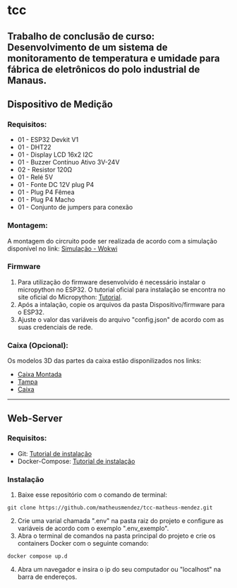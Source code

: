 # tcc
 
Trabalho de conclusão de curso: Desenvolvimento de um sistema de monitoramento de temperatura e umidade para fábrica de eletrônicos do polo industrial de Manaus.
---
## Dispositivo de Medição
### Requisitos:
- 01 - ESP32 Devkit V1
- 01 - DHT22
- 01 - Display LCD 16x2 I2C
- 01 - Buzzer Contínuo Ativo 3V-24V
- 02 - Resistor 120Ω
- 01 - Relé 5V
- 01 - Fonte DC 12V plug P4
- 01 - Plug P4 Fêmea
- 01 - Plug P4 Macho
- 01 - Conjunto de jumpers para conexão
### Montagem:
A montagem do circruito pode ser realizada de acordo com a simulação disponível no link:
[Simulação - Wokwi](https://wokwi.com/projects/403956833013289985)
### Firmware
1. Para utilização do firmware desenvolvido é necessário instalar o micropython no ESP32. O tutorial oficial para instalação se encontra no site oficial do Micropython: [Tutorial](https://docs.micropython.org/en/latest/esp32/tutorial/index.html).
2. Após a intalação, copie os arquivos da pasta Dispositivo/firmware para o ESP32.
3. Ajuste o valor das variáveis do arquivo "config.json" de acordo com as suas credenciais de rede.
### Caixa (Opcional):
Os modelos 3D das partes da caixa estão disponilizados nos links:
- [Caixa Montada](https://cad.onshape.com/documents/5ee563dabc5cf40dcc17a705/w/58cd88480544ae4f2f2674a2/e/ea1d19a6e14d2dda4d9e5ee0?renderMode=0&uiState=669c1ebdb32bef24137163c0)
- [Tampa](https://cad.onshape.com/documents/3d8aa507a34cd4c12f23734a/w/b65159fd5eff1da20cd30483/e/95e7f77ebec7b55297b8c4c9?renderMode=0&uiState=669c1f063b57660b633c96ce)
- [Caixa](https://cad.onshape.com/documents/34db8131c61f739183f87539/w/d9c9ee5d3cfbf7ce4d2ebe6c/e/afad426d46ba18abfd25e274?renderMode=0&uiState=669c1f363b57660b633c973d)

---
## Web-Server
### Requisitos:
- Git: [Tutorial de instalação](https://github.com/git-guides/install-git)
- Docker-Compose: [Tutorial de instalação](https://docs.docker.com/compose/install/)
### Instalação
1. Baixe esse repositório com o comando de terminal:
```terminal
git clone https://github.com/matheusmendez/tcc-matheus-mendez.git
```
2. Crie uma varial chamada ".env" na pasta raiz do projeto e configure as variáveis de acordo com o exemplo ".env_exemplo".
3. Abra o terminal de comandos na pasta principal do projeto e crie os containers Docker com o seguinte comando:
```terminal
docker compose up.d
```
4. Abra um navegador e insira o ip do seu computador ou "localhost" na barra de endereços.